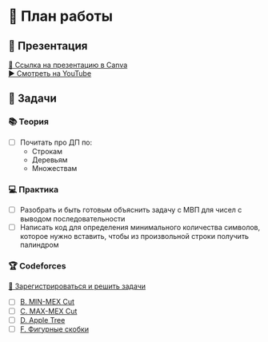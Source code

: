 # 📝 План работы

## 🎤 Презентация
[🔗 Ссылка на презентацию в Canva](https://www.canva.com/design/DAGjraYmUq4/-COYvfWRdag3ecPrPZDOnw/view?utm_content=DAGjraYmUq4&utm_campaign=designshare&utm_medium=link2&utm_source=uniquelinks&utlId=h1290f01dde)  
[▶️ Смотреть на YouTube](https://youtu.be/m8QmRCFuSa4)

## 📌 Задачи

### 📚 Теория
- [ ] Почитать про ДП по:
  - Строкам
  - Деревьям
  - Множествам

### 💻 Практика
- [ ] Разобрать и быть готовым объяснить задачу с МВП для чисел с выводом последовательности
- [ ] Написать код для определения минимального количества символов, которое нужно вставить, чтобы из произвольной строки получить палиндром

### 🏆 Codeforces
[🔗 Зарегистрироваться и решить задачи](https://codeforces.com/)
- [ ] [B. MIN-MEX Cut](https://codeforces.com/problemset/problem/1566/B)
- [ ] [C. MAX-MEX Cut](https://codeforces.com/problemset/problem/1566/C)
- [ ] [D. Apple Tree](https://codeforces.com/problemset/problem/1843/D)
- [ ] [F. Фигурные скобки](https://codeforces.com/problemset/problem/2014/F)
